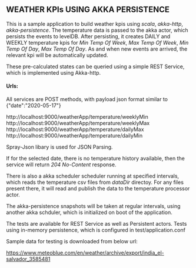 ## WEATHER KPIs USING AKKA PERSISTENCE ##
This is a sample application to build weather kpis using _scala_, _akka-http_, _akka-persistence_. The temperature data is passed to the akka actor, which persists the events to levelDB. After persisting, it creates DAILY and WEEKLY
 temperature kpis for *Min Temp Of Week*, *Max Temp Of Week*, *Min Temp Of Day*, *Max Temp Of Day*.
As and when new events are arrived, the relevant kpi will be automatically updated.

These pre-calculated states can be queried using a simple REST Service, which is implemented using Akka-http.

#### Urls: ####

All services are POST methods, with payload json format similar to {"date":"2020-05-17"}

http://localhost:9000/weatherApp/temperature/weeklyMin
http://localhost:9000/weatherApp/temperature/weeklyMax
http://localhost:9000/weatherApp/temperature/dailyMax
http://localhost:9000/weatherApp/temperature/dailyMin

Spray-Json libary is used for JSON Parsing.

If for the selected date, there is no temperature history available, then the service will return *204 No-Content* response.

There is also a akka scheduler scheduler running at specified intervals, which reads  the temperature csv files from *dataDir* directoy. For any files present there, it will read and publish the data to the temperature processor actor.

The akka-persistence snapshots will be taken at regular intervals, using another akka schduler, which is initialized on boot of the application.

The tests are available for REST Service as well as Persistent actors. Tests using in-memory persistence, which is configured in test/application.conf


Sample data for testing is downloaded from below url:

https://www.meteoblue.com/en/weather/archive/export/india_el-salvador_3585481
